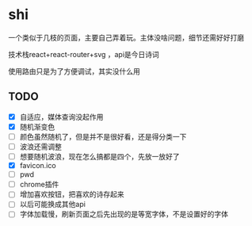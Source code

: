 # shi

一个类似于几枝的页面，主要自己弄着玩。主体没啥问题，细节还需好好打磨

技术栈react+react-router+svg ，api是今日诗词

使用路由只是为了方便调试，其实没什么用

## TODO
- [x] 自适应，媒体查询没起作用
- [x] 随机渐变色
- [ ] 颜色虽然随机了，但是并不是很好看，还是得分类一下
- [ ] 波浪还需调整
- [ ] 想要随机波浪，现在怎么搞都是四个，先放一放好了
- [x] favicon.ico
- [ ] pwd
- [ ] chrome插件
- [ ] 增加喜欢按钮，把喜欢的诗存起来
- [ ] 以后可能换成其他api
- [ ] 字体加载慢，刷新页面之后先出现的是等宽字体，不是设置好的字体
